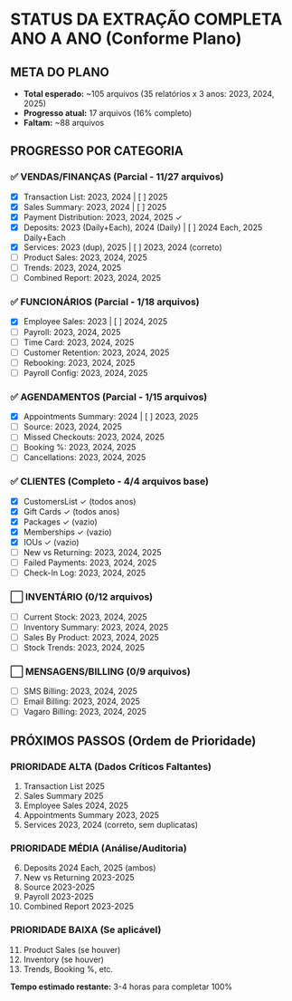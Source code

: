 # STATUS DA EXTRAÇÃO COMPLETA ANO A ANO (Conforme Plano)

## META DO PLANO
- **Total esperado:** ~105 arquivos (35 relatórios x 3 anos: 2023, 2024, 2025)
- **Progresso atual:** 17 arquivos (16% completo)
- **Faltam:** ~88 arquivos

## PROGRESSO POR CATEGORIA

### ✅ VENDAS/FINANÇAS (Parcial - 11/27 arquivos)
- [x] Transaction List: 2023, 2024 | [ ] 2025
- [x] Sales Summary: 2023, 2024 | [ ] 2025  
- [x] Payment Distribution: 2023, 2024, 2025 ✓
- [x] Deposits: 2023 (Daily+Each), 2024 (Daily) | [ ] 2024 Each, 2025 Daily+Each
- [x] Services: 2023 (dup), 2025 | [ ] 2023, 2024 (correto)
- [ ] Product Sales: 2023, 2024, 2025
- [ ] Trends: 2023, 2024, 2025
- [ ] Combined Report: 2023, 2024, 2025

### ✅ FUNCIONÁRIOS (Parcial - 1/18 arquivos)
- [x] Employee Sales: 2023 | [ ] 2024, 2025
- [ ] Payroll: 2023, 2024, 2025
- [ ] Time Card: 2023, 2024, 2025
- [ ] Customer Retention: 2023, 2024, 2025
- [ ] Rebooking: 2023, 2024, 2025
- [ ] Payroll Config: 2023, 2024, 2025

### ✅ AGENDAMENTOS (Parcial - 1/15 arquivos)
- [x] Appointments Summary: 2024 | [ ] 2023, 2025
- [ ] Source: 2023, 2024, 2025
- [ ] Missed Checkouts: 2023, 2024, 2025
- [ ] Booking %: 2023, 2024, 2025
- [ ] Cancellations: 2023, 2024, 2025

### ✅ CLIENTES (Completo - 4/4 arquivos base)
- [x] CustomersList ✓ (todos anos)
- [x] Gift Cards ✓ (todos anos)
- [x] Packages ✓ (vazio)
- [x] Memberships ✓ (vazio)
- [x] IOUs ✓ (vazio)
- [ ] New vs Returning: 2023, 2024, 2025
- [ ] Failed Payments: 2023, 2024, 2025
- [ ] Check-In Log: 2023, 2024, 2025

### ⬜ INVENTÁRIO (0/12 arquivos)
- [ ] Current Stock: 2023, 2024, 2025
- [ ] Inventory Summary: 2023, 2024, 2025
- [ ] Sales By Product: 2023, 2024, 2025
- [ ] Stock Trends: 2023, 2024, 2025

### ⬜ MENSAGENS/BILLING (0/9 arquivos)
- [ ] SMS Billing: 2023, 2024, 2025
- [ ] Email Billing: 2023, 2024, 2025
- [ ] Vagaro Billing: 2023, 2024, 2025

## PRÓXIMOS PASSOS (Ordem de Prioridade)

### PRIORIDADE ALTA (Dados Críticos Faltantes)
1. Transaction List 2025
2. Sales Summary 2025
3. Employee Sales 2024, 2025
4. Appointments Summary 2023, 2025
5. Services 2023, 2024 (correto, sem duplicatas)

### PRIORIDADE MÉDIA (Análise/Auditoria)
6. Deposits 2024 Each, 2025 (ambos)
7. New vs Returning 2023-2025
8. Source 2023-2025
9. Payroll 2023-2025
10. Combined Report 2023-2025

### PRIORIDADE BAIXA (Se aplicável)
11. Product Sales (se houver)
12. Inventory (se houver)
13. Trends, Booking %, etc.

**Tempo estimado restante:** 3-4 horas para completar 100%
